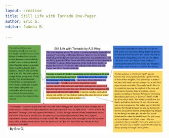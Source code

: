 ```yaml
---
layout: creative
title: Still Life with Tornado One-Pager
author: Eric G.
editor: JoAnna B.

---
```

![](/uploads/independent-reading-annotation-page-by-eric-g.png)